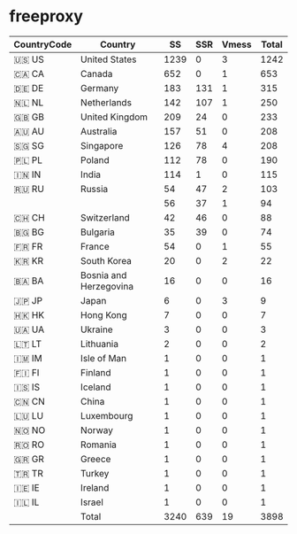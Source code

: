 # freeproxy

|CountryCode|Country|SS|SSR|Vmess|Total|
|  ----  | ----  |  ----  | ----  |  ----  | ----  |
|🇺🇸 US|United States|1239|0|3|1242|
|🇨🇦 CA|Canada|652|0|1|653|
|🇩🇪 DE|Germany|183|131|1|315|
|🇳🇱 NL|Netherlands|142|107|1|250|
|🇬🇧 GB|United Kingdom|209|24|0|233|
|🇦🇺 AU|Australia|157|51|0|208|
|🇸🇬 SG|Singapore|126|78|4|208|
|🇵🇱 PL|Poland|112|78|0|190|
|🇮🇳 IN|India|114|1|0|115|
|🇷🇺 RU|Russia|54|47|2|103|
| ||56|37|1|94|
|🇨🇭 CH|Switzerland|42|46|0|88|
|🇧🇬 BG|Bulgaria|35|39|0|74|
|🇫🇷 FR|France|54|0|1|55|
|🇰🇷 KR|South Korea|20|0|2|22|
|🇧🇦 BA|Bosnia and Herzegovina|16|0|0|16|
|🇯🇵 JP|Japan|6|0|3|9|
|🇭🇰 HK|Hong Kong|7|0|0|7|
|🇺🇦 UA|Ukraine|3|0|0|3|
|🇱🇹 LT|Lithuania|2|0|0|2|
|🇮🇲 IM|Isle of Man|1|0|0|1|
|🇫🇮 FI|Finland|1|0|0|1|
|🇮🇸 IS|Iceland|1|0|0|1|
|🇨🇳 CN|China|1|0|0|1|
|🇱🇺 LU|Luxembourg|1|0|0|1|
|🇳🇴 NO|Norway|1|0|0|1|
|🇷🇴 RO|Romania|1|0|0|1|
|🇬🇷 GR|Greece|1|0|0|1|
|🇹🇷 TR|Turkey|1|0|0|1|
|🇮🇪 IE|Ireland|1|0|0|1|
|🇮🇱 IL|Israel|1|0|0|1|
||Total|3240|639|19|3898|
